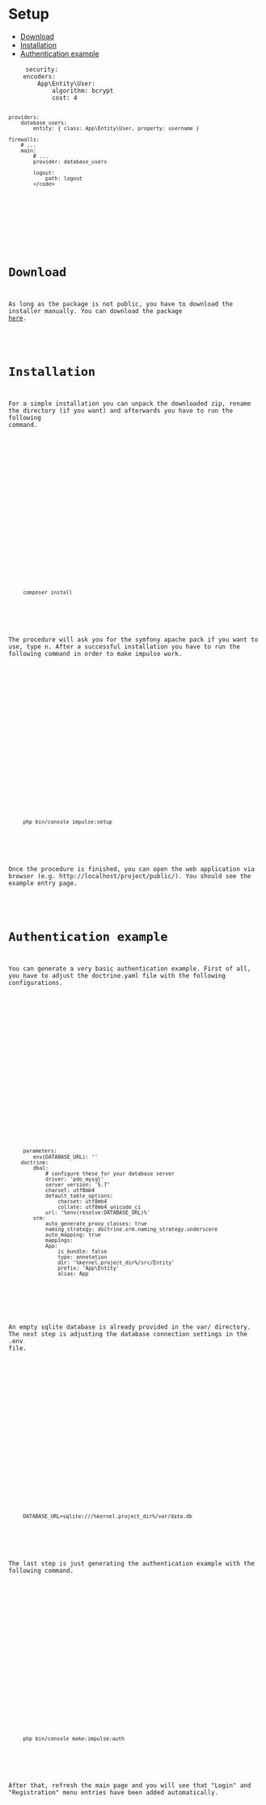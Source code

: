 <h1 class="doc-title">Setup</h1>

- [Download](#download)
- [Installation](#Installation)
- [Authentication example](#authentication-example)

<div>
  <div class="code-header">
    <div class="container-fluid">
        <div class="row">
          <div class="button red"></div>
          	<div class="button yellow"></div>
          	<div class="button green"></div>
        </div>
    </div>
  </div>
  <pre class="code-white imp-code line-numbers language-yaml">
	<code class="language-yaml">security:
    encoders:
        App\Entity\User:
            algorithm: bcrypt
            cost: 4
            
    providers:
        database_users:
            entity: { class: App\Entity\User, property: username }
            
    firewalls:
        # ...
        main:
            # ...
            provider: database_users

            logout:
                path: logout
            </code>
  </pre>
</div>

<a name="download"></a>
# Download

As long as the package is not public, you have to download the installer manually. You can download the package <a href="downloads/installer.zip" target="_blank">here</a>.

<a name="installation"></a>
# Installation

For a simple installation you can unpack the downloaded zip, rename the directory (if you want) and afterwards you have to run the following command.

<div>
  <div class="code-header">
    <div class="container-fluid">
        <div class="row">
          <div class="button red"></div>
          	<div class="button yellow"></div>
          	<div class="button green"></div>
        </div>
    </div>
  </div>
  <pre class="code-white imp-code line-numbers language-shell">
	<code class="language-bash">composer install</code>
  </pre>
</div>

The procedure will ask you for the symfony apache pack if you want to use, type n. After a successful installation you have to run the following command in order to make impulse work.

<div>
  <div class="code-header">
    <div class="container-fluid">
        <div class="row">
            <div class="button red"></div>
          	<div class="button yellow"></div>
          	<div class="button green"></div>
        </div>
    </div>
  </div>
  <pre class="code-white imp-code line-numbers language-shell">
	<code class="language-bash">php bin/console impulse:setup</code>
  </pre>
</div>


Once the procedure is finished, you can open the web application via browser (e.g. http://localhost/project/public/). You should see the example entry page.

<a name="authentication-example"></a>
# Authentication example

You can generate a very basic authentication example. First of all, you have to adjust the doctrine.yaml file with the following configurations.

<div>
  <div class="code-header">
    <div class="container-fluid">
        <div class="row">
            <div class="button red"></div>
          	<div class="button yellow"></div>
          	<div class="button green"></div>
        </div>
    </div>
  </div>
  <pre class="code-white imp-code line-numbers language-yaml">
	<code class="language-yaml">parameters:
		env(DATABASE_URL): ''
    doctrine:
		dbal:
			# configure these for your database server
			driver: 'pdo_mysql'
			server_version: '5.7'
			charset: utf8mb4
            default_table_options:
				charset: utf8mb4
				collate: utf8mb4_unicode_ci
			url: '%env(resolve:DATABASE_URL)%'
		orm:
			auto_generate_proxy_classes: true
			naming_strategy: doctrine.orm.naming_strategy.underscore
			auto_mapping: true
			mappings:
			App:
				is_bundle: false
				type: annotation
				dir: '%kernel.project_dir%/src/Entity'
				prefix: 'App\Entity'
				alias: App
</code>
	</pre>
</div>

An empty sqlite database is already provided in the var/ directory. The next step is adjusting the database connection settings in the .env file.

<div>
  <div class="code-header">
    <div class="container-fluid">
        <div class="row">
            <div class="button red"></div>
          	<div class="button yellow"></div>
          	<div class="button green"></div>
        </div>
    </div>
  </div>
  <pre class="code-white imp-code line-numbers language-shell">
	<code class="language-bash">DATABASE_URL=sqlite:///%kernel.project_dir%/var/data.db</code>
  </pre>
</div>

The last step is just generating the authentication example with the following command.

<div>
  <div class="code-header">
    <div class="container-fluid">
        <div class="row">
            <div class="button red"></div>
          	<div class="button yellow"></div>
          	<div class="button green"></div>
        </div>
    </div>
  </div>
  <pre class="code-white imp-code line-numbers language-shell">
	<code class="language-bash">php bin/console make:impulse:auth</code>
  </pre>
</div>

After that, refresh the main page and you will see that "Login" and "Registration" menu entries have been added automatically.
